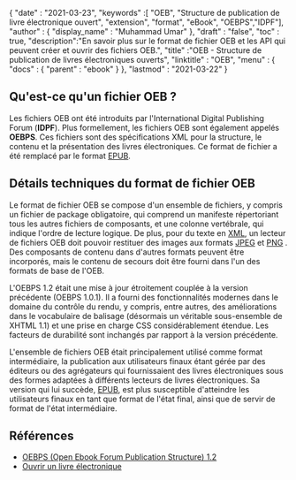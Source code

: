 {
  "date" : "2021-03-23",
  "keywords" :[ "OEB", "Structure de publication de livre électronique ouvert", "extension", "format", "eBook", "OEBPS","IDPF"],
  "author" : {
    "display_name" : "Muhammad Umar"
},
  "draft" : "false",
  "toc" : true,
  "description":"En savoir plus sur le format de fichier OEB et les API qui peuvent créer et ouvrir des fichiers OEB.",
  "title" :"OEB - Structure de publication de livres électroniques ouverts",
  "linktitle" : "OEB",
  "menu" : {
    "docs" : {
      "parent" : "ebook"
}
},
  "lastmod" : "2021-03-22"
}

## Qu'est-ce qu'un fichier OEB ?

Les fichiers OEB ont été introduits par l'International Digital Publishing Forum (**IDPF**). Plus formellement, les fichiers OEB sont également appelés **OEBPS**. Ces fichiers sont des spécifications XML pour la structure, le contenu et la présentation des livres électroniques. Ce format de fichier a été remplacé par le format [EPUB](/fr/ebook/epub/).

## Détails techniques du format de fichier OEB

Le format de fichier OEB se compose d'un ensemble de fichiers, y compris un fichier de package obligatoire, qui comprend un manifeste répertoriant tous les autres fichiers de composants, et une colonne vertébrale, qui indique l'ordre de lecture logique. De plus, pour du texte en [XML](/fr/web/xml/), un lecteur de fichiers OEB doit pouvoir restituer des images aux formats [JPEG](/fr/image/jpeg/) et [PNG](/fr/image/png/) . Des composants de contenu dans d'autres formats peuvent être incorporés, mais le contenu de secours doit être fourni dans l'un des formats de base de l'OEB.

L'OEBPS 1.2 était une mise à jour étroitement couplée à la version précédente (OEBPS 1.0.1). Il a fourni des fonctionnalités modernes dans le domaine du contrôle du rendu, y compris, entre autres, des améliorations dans le vocabulaire de balisage (désormais un véritable sous-ensemble de XHTML 1.1) et une prise en charge CSS considérablement étendue. Les facteurs de durabilité sont inchangés par rapport à la version précédente.
  

L'ensemble de fichiers OEB était principalement utilisé comme format intermédiaire, la publication aux utilisateurs finaux étant gérée par des éditeurs ou des agrégateurs qui fournissaient des livres électroniques sous des formes adaptées à différents lecteurs de livres électroniques. Sa version qui lui succède, [EPUB](/fr/ebook/epub/), est plus susceptible d'atteindre les utilisateurs finaux en tant que format de l'état final, ainsi que de servir de format de l'état intermédiaire.

## Références

* [OEBPS (Open Ebook Forum Publication Structure) 1.2](https://www.loc.gov/preservation/digital/formats/fdd/fdd000171.shtml)
* [Ouvrir un livre électronique](https://en.wikipedia.org/wiki/Open_eBook)


